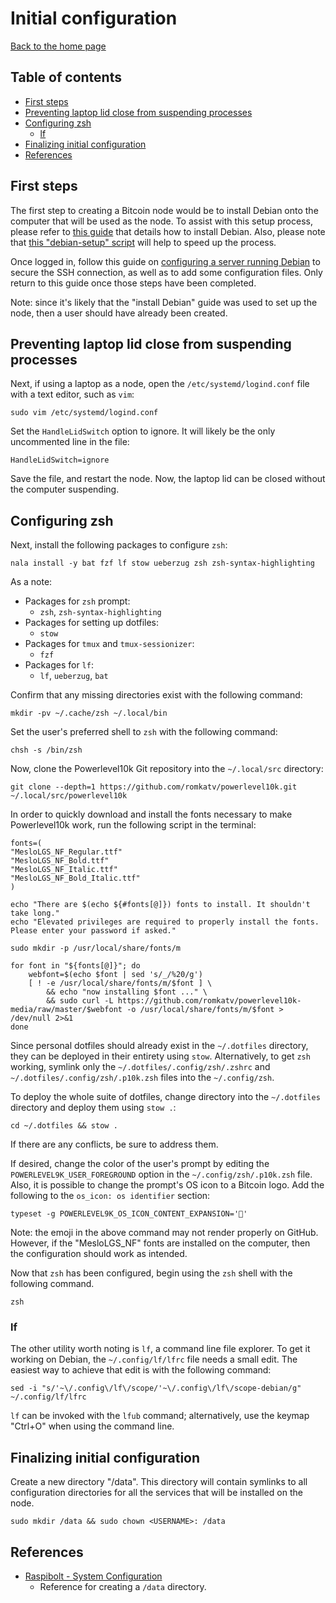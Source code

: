 # Initial configuration

[Back to the home page](README.md)

## Table of contents

- [First steps](#First-steps)
- [Preventing laptop lid close from suspending processes](#Preventing-laptop-lid-close-from-suspending-processes)
- [Configuring zsh](#Configuring-zsh)
    - [lf](#lf)
- [Finalizing initial configuration](#Finalizing-initial-configuration)
- [References](#References)

## First steps

The first step to creating a Bitcoin node would be to install Debian onto the computer that will be used as the node. To assist with this setup process, please refer to [this guide](/install-os/install-debian.md) that details how to install Debian. Also, please note that [this "debian-setup" script](https://github.com/DavidVogelxyz/debian-setup) will help to speed up the process.

Once logged in, follow this guide on [configuring a server running Debian](/servers/configuring-debian-server.md) to secure the SSH connection, as well as to add some configuration files. Only return to this guide once those steps have been completed.

Note: since it's likely that the "install Debian" guide was used to set up the node, then a user should have already been created.

## Preventing laptop lid close from suspending processes

Next, if using a laptop as a node, open the `/etc/systemd/logind.conf` file with a text editor, such as `vim`:

```
sudo vim /etc/systemd/logind.conf
```

Set the `HandleLidSwitch` option to ignore. It will likely be the only uncommented line in the file:

```
HandleLidSwitch=ignore
```

Save the file, and restart the node. Now, the laptop lid can be closed without the computer suspending.

## Configuring zsh

Next, install the following packages to configure `zsh`:

```
nala install -y bat fzf lf stow ueberzug zsh zsh-syntax-highlighting
```

As a note:

- Packages for `zsh` prompt:
    - `zsh`, `zsh-syntax-highlighting`
- Packages for setting up dotfiles:
    - `stow`
- Packages for `tmux` and `tmux-sessionizer`:
    - `fzf`
- Packages for `lf`:
    - `lf`, `ueberzug`, `bat`

Confirm that any missing directories exist with the following command:

```
mkdir -pv ~/.cache/zsh ~/.local/bin
```

Set the user's preferred shell to `zsh` with the following command:

```
chsh -s /bin/zsh
```

Now, clone the Powerlevel10k Git repository into the `~/.local/src` directory:

```
git clone --depth=1 https://github.com/romkatv/powerlevel10k.git ~/.local/src/powerlevel10k
```

In order to quickly download and install the fonts necessary to make Powerlevel10k work, run the following script in the terminal:

```
fonts=(
"MesloLGS_NF_Regular.ttf"
"MesloLGS_NF_Bold.ttf"
"MesloLGS_NF_Italic.ttf"
"MesloLGS_NF_Bold_Italic.ttf"
)

echo "There are $(echo ${#fonts[@]}) fonts to install. It shouldn't take long."
echo "Elevated privileges are required to properly install the fonts. Please enter your password if asked."

sudo mkdir -p /usr/local/share/fonts/m

for font in "${fonts[@]}"; do
    webfont=$(echo $font | sed 's/_/%20/g')
    [ ! -e /usr/local/share/fonts/m/$font ] \
        && echo "now installing $font ..." \
        && sudo curl -L https://github.com/romkatv/powerlevel10k-media/raw/master/$webfont -o /usr/local/share/fonts/m/$font > /dev/null 2>&1
done
```

Since personal dotfiles should already exist in the `~/.dotfiles` directory, they can be deployed in their entirety using `stow`. Alternatively, to get `zsh` working, symlink only the `~/.dotfiles/.config/zsh/.zshrc` and `~/.dotfiles/.config/zsh/.p10k.zsh` files into the `~/.config/zsh`.

To deploy the whole suite of dotfiles, change directory into the `~/.dotfiles` directory and deploy them using `stow .`:

```
cd ~/.dotfiles && stow .
```

If there are any conflicts, be sure to address them.

If desired, change the color of the user's prompt by editing the `POWERLEVEL9K_USER_FOREGROUND` option in the `~/.config/zsh/.p10k.zsh` file. Also, it is possible to change the prompt's OS icon to a Bitcoin logo. Add the following to the `os_icon: os identifier` section:

```
typeset -g POWERLEVEL9K_OS_ICON_CONTENT_EXPANSION=''
```

Note: the emoji in the above command may not render properly on GitHub. However, if the "MesloLGS_NF" fonts are installed on the computer, then the configuration should work as intended.

Now that `zsh` has been configured, begin using the `zsh` shell with the following command.

```
zsh
```

### lf

The other utility worth noting is `lf`, a command line file explorer. To get it working on Debian, the `~/.config/lf/lfrc` file needs a small edit. The easiest way to achieve that edit is with the following command:

```
sed -i "s/'~\/.config\/lf\/scope/'~\/.config\/lf\/scope-debian/g" ~/.config/lf/lfrc
```

`lf` can be invoked with the `lfub` command; alternatively, use the keymap "Ctrl+O" when using the command line.

## Finalizing initial configuration

Create a new directory "/data". This directory will contain symlinks to all configuration directories for all the services that will be installed on the node.

```
sudo mkdir /data && sudo chown <USERNAME>: /data
```

## References

- [Raspibolt - System Configuration](https://raspibolt.org/guide/raspberry-pi/system-configuration.html)
    - Reference for creating a `/data` directory.
